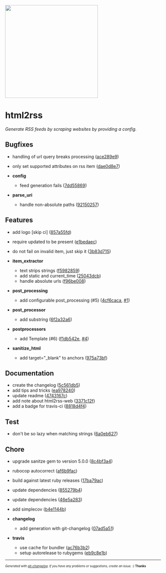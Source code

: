 <img width="300px" src="https://github.com/gildesmarais/html2rss/raw/master/support/logo.png" />

# html2rss

_Generate RSS feeds by scraping websites by providing a config._



## Bugfixes
  - handling of url query breaks processing
  ([ace289e9](git@github.com:gildesmarais/html2rss/commit/ace289e911b69cb92433cac6f1ca0403715d8286))
  - only set supported attributes on rss item
  ([dae0d8e7](git@github.com:gildesmarais/html2rss/commit/dae0d8e75541e810275e789a23971a61e60a2154))

  - **config**
    - feed generation fails
  ([7dd55869](git@github.com:gildesmarais/html2rss/commit/7dd55869f79b1de76c004bf0e82d13b16b5b3f0d))

  - **parse_uri**
    - handle non-absolute paths
  ([92150257](git@github.com:gildesmarais/html2rss/commit/921502574e4436d65a30e1d34b9b31f238336247))




## Features
  - add logo [skip ci]
  ([857a55fd](git@github.com:gildesmarais/html2rss/commit/857a55fd8c932930d96c47c5abe57f0507356df1))
  - require updated to be present
  ([e1bedaec](git@github.com:gildesmarais/html2rss/commit/e1bedaecc91e874fe24e96000612abb9cd11e9fe))
  - do not fail on invalid item, just skip it
  ([3b83d715](git@github.com:gildesmarais/html2rss/commit/3b83d715619abbc33b124de1945d17cb0dc7edb0))

  - **item_extractor**
    - text strips strings
  ([f5982859](git@github.com:gildesmarais/html2rss/commit/f59828593dca663bdbe8699392594e2d18658f8f))
    - add static and current_time
  ([25043dcb](git@github.com:gildesmarais/html2rss/commit/25043dcbd8f0f4901202f4a2f66b355ac48825a8))
    - handle absolute urls
  ([f96be008](git@github.com:gildesmarais/html2rss/commit/f96be00857bdcded02d52dd62ec22b9b52c803ed))

  - **post_processing**
    - add configurable post_processing (#5)
  ([4cf6caca](git@github.com:gildesmarais/html2rss/commit/4cf6cacac00bd3c0c53d584ca11274ba24b03ef7),
   [#1](git@github.com:gildesmarais/html2rss/issues/1))

  - **post_processor**
    - add substring
  ([6f2a32a6](git@github.com:gildesmarais/html2rss/commit/6f2a32a6304ef9956577711173de681daf93f55f))

  - **postprocessors**
    - add Template (#6)
  ([f1db542e](git@github.com:gildesmarais/html2rss/commit/f1db542e8c1e9e09a066a3cd6c8514a6ca0aa871),
   [#4](git@github.com:gildesmarais/html2rss/issues/4))

  - **sanitize_html**
    - add target="_blank" to anchors
  ([975a73bf](git@github.com:gildesmarais/html2rss/commit/975a73bfd396ba5942bc0ea80eebd14cc37ad776))




## Documentation
  - create the changelog
  ([5c561db5](git@github.com:gildesmarais/html2rss/commit/5c561db51d4e0b8592b1c82812ab5cdbe9320b70))
  - add tips and tricks
  ([ea978240](git@github.com:gildesmarais/html2rss/commit/ea9782408107f3637a4c9665396f511fc07be19b))
  - update readme
  ([4743167c](git@github.com:gildesmarais/html2rss/commit/4743167c86959e83524ffb7282c562413a651797))
  - add note about html2rss-web
  ([3371c12f](git@github.com:gildesmarais/html2rss/commit/3371c12ffc6c8d3c29073d03ff206886a39401cd))
  - add a badge for travis-ci
  ([8818d4f4](git@github.com:gildesmarais/html2rss/commit/8818d4f464a9c163ebc9665d01719e2bab132bd6))




## Test
  - don't be so lazy when matching strings
  ([6a0eb627](git@github.com:gildesmarais/html2rss/commit/6a0eb62765523a1405fd269466b2fc57794eac7a))




## Chore
  - upgrade sanitze gem to version 5.0.0
  ([8c4bf3a4](git@github.com:gildesmarais/html2rss/commit/8c4bf3a44885758e395568ec452a7cffdb9a0389))
  - rubocop autocorrect
  ([af6b9fac](git@github.com:gildesmarais/html2rss/commit/af6b9facca547d3ca3ce9ef0d1227707cd16eaea))
  - build against latest ruby releases
  ([17ba79ac](git@github.com:gildesmarais/html2rss/commit/17ba79acd2f68da1fcc984368d3e6de3437cbf1b))
  - update dependencies
  ([855279b4](git@github.com:gildesmarais/html2rss/commit/855279b46d584a8a8c2a317529f7a4be550eaf15))
  - update dependencies
  ([46e5a283](git@github.com:gildesmarais/html2rss/commit/46e5a2832d1f2fe1353dcc2a8d82a9786f15f6bd))
  - add simplecov
  ([b4e1144b](git@github.com:gildesmarais/html2rss/commit/b4e1144b7f8f90126e528cc4a4ec048113d93634))

  - **changelog**
    - add generation with git-changelog
  ([07ad5a51](git@github.com:gildesmarais/html2rss/commit/07ad5a513f0951ee988426abda4b8c233411ead7))

  - **travis**
    - use cache for bundler
  ([ac76b3b2](git@github.com:gildesmarais/html2rss/commit/ac76b3b2dd94adecd4927de18651800438a7e7ba))
    - setup autorelease to rubygems
  ([eb9c8e1b](git@github.com:gildesmarais/html2rss/commit/eb9c8e1b16902dc0e174a0cccb6eb9227307ce82))





---
<sub><sup>*Generated with [git-changelog](https://github.com/rafinskipg/git-changelog). If you have any problems or suggestions, create an issue.* :) **Thanks** </sub></sup>

